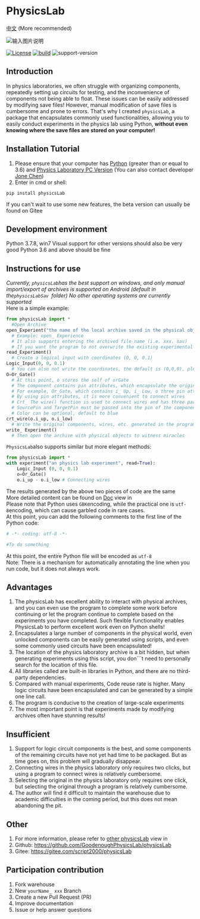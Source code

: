 # PhysicsLab

[中文](./README_zh.md) (More recommended)  

![输入图片说明](./cover.jpg)

[![License](https://img.shields.io/badge/License-MIT-green.svg)](LICENSE)
[![build](https://github.com/gaogaotiantian/viztracer/workflows/build/badge.svg)](https://github.com/GoodenoughPhysicsLab/physicsLab/actions)
![support-version](https://img.shields.io/pypi/pyversions/viztracer)

## Introduction
In physics laboratories, we often struggle with organizing components, repeatedly setting up circuits for testing, and the inconvenience of components not being able to float. These issues can be easily addressed by modifying save files! However, manual modification of save files is cumbersome and prone to errors. That's why I created `physicsLab`, a package that encapsulates commonly used functionalities, allowing you to easily conduct experiments in the physics lab using Python, **without even knowing where the save files are stored on your computer!**

## Installation Tutorial
1. Please ensure that your computer has [Python](https://www.python.org) (greater than or equal to 3.6) and [Physics Laboratory PC Version](https://www.turtlesim.com) (You can also contact developer [Jone Chen](https://gitee.com/civitasjohn))
2. Enter in cmd or shell:
```
pip install physicsLab
```
If you can't wait to use some new features, the beta version can usually be found on Gitee

## Development environment
Python 3.7.8, win7
Visual support for other versions should also be very good
Python 3.6 and above should be fine

## Instructions for use
*Currently, ```physicsLab```has the best support on windows, and only manual import/export of archives is supported on Android (default in the```physicsLabSav ```folder) No other operating systems are currently supported*  
Here is a simple example:
```Python
from physicsLab import *
  #Open Archive
open_Experient("the name of the local archive saved in the physical object")
  # Example: open_ Experience
  # It also supports entering the archived file name (i.e. xxx. sav)
  # If you want the program to not overwrite the existing experimental status in the archive, you need to write this
read_Experiment()
  # Create a logical input with coordinates (0, 0, 0.1)
Logic_Input(0, 0, 0.1)
  # You can also not write the coordinates, the default is (0,0,0), please note that the coordinates of the original 2 cannot overlap!
O=Or_Gate()
  # At this point, o stores the self of orGate
  # The component contains pin attributes, which encapsulate the original pin representation method of the physical object
  # For example, Or_Gate, which contains i_ Up, i_ Low, o three pin attributes
  # By using pin attributes, it is more convenient to connect wires
  # Crt_ The wire() function is used to connect wires and has three parameters: SourcePin, TargetPin, and color
  # SourcePin and TargetPin must be passed into the pin of the component
  # Color can be optional, default to blue
crt_wire(o.i_up, o.i_low)
  # Write the original components, wires, etc. generated in the program into the archive
write_ Experiment()
  # Then open the archive with physical objects to witness miracles
```
```PhysicsLab```also supports similar but more elegant methods:
```Python
from physicsLab import *
with experiment("an physics lab experiment", read=True):
    Logic_Input (0, 0, 0.1)
    o=Or_Gate()
    o.i_up - o.i_low # Connecting wires
```
The results generated by the above two pieces of code are the same  
More detailed content can be found on [Doc](./Doc) view in  
Please note that Python uses ```GBK```encoding, while the practical one is ```utf-8```encoding, which can cause garbled code in rare cases.  
At this point, you can add the following comments to the first line of the Python code:
```Python
# -*- coding: utf-8 -*-

#To do something
```
At this point, the entire Python file will be encoded as ```utf-8```  
Note: There is a mechanism for automatically annotating the line when you run code, but it does not always work.

## Advantages
1. The physicsLab has excellent ability to interact with physical archives, and you can even use the program to complete some work before continuing or let the program continue to complete based on the experiments you have completed.
Such flexible functionality enables PhysicsLab to perform excellent work even on Python shells!
2. Encapsulates a large number of components in the physical world, even unlocked components can be easily generated using scripts, and even some commonly used circuits have been encapsulated!  
3. The location of the physics laboratory archive is a bit hidden, but when generating experiments using this script, you don```t need to personally search for the location of this file.
4. All libraries called are built-in libraries in Python, and there are no third-party dependencies.
5. Compared with manual experiments, Code reuse rate is higher. Many logic circuits have been encapsulated and can be generated by a simple one line call.
6. The program is conducive to the creation of large-scale experiments
7. The most important point is that experiments made by modifying archives often have stunning results!

## Insufficient
1. Support for logic circuit components is the best, and some components of the remaining circuits have not yet had time to be packaged. But as time goes on, this problem will gradually disappear.  
2. Connecting wires in the physics laboratory only requires two clicks, but using a program to connect wires is relatively cumbersome.
3. Selecting the original in the physics laboratory only requires one click, but selecting the original through a program is relatively cumbersome.
4. The author will find it difficult to maintain the warehouse due to academic difficulties in the coming period, but this does not mean abandoning the pit.

## Other
1. For more information, please refer to [other physicsLab](https://gitee.com/script2000/temporary-warehouse/tree/master/other%20physicsLab) view in
2. Github: https://github.com/GoodenoughPhysicsLab/physicsLab
3. Gitee: https://gitee.com/script2000/physicsLab

## Participation contribution
1. Fork warehouse
2. New ```yourName_ xxx``` Branch
3. Create a new Pull Request (PR)
4. Improve documentation
5. Issue or help answer questions